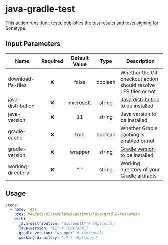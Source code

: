 # java-gradle-test

This action runs Junit tests, publishes the test results and tests signing for Sonatype.

## Input Parameters

| Name               | Required | Default Value |  Type   | Description                                                                                                   |
| ------------------ | :------: | :-----------: | :-----: | ------------------------------------------------------------------------------------------------------------- |
| download-lfs-files |    ❌    |     false     | boolean | Whether the Git checkout action should resolve LFS files or not                                               |
| java-distribution  |    ❌    |   microsoft   | string  | [Java distribution](https://github.com/actions/setup-java#supported-distributions) to be installed            |
| java-version       |    ❌    |      11       | string  | Java version to be installed                                                                                  |
| gradle-cache       |    ❌    |     true      | boolean | Whether Gradle caching is enabled or not                                                                      |
| gradle-version     |    ❌    |    wrapper    | string  | [Gradle version](https://github.com/gradle/gradle-build-action#use-a-specific-gradle-version) to be installed |
| working-directory  |    ❌    |      "."      | string  | Working directory of your Gradle artifacts                                                                    |

## Usage

```yaml
steps:
  - name: Test
    uses: bakdata/ci-templates/actions/java-gradle-test@main
    with:
      java-distribution: "microsoft" # (Optional)
      java-version: "11" # (Optional)
      gradle-version: "wrapper" # (Optional)
      working-directory: "." # (Optional)
```
